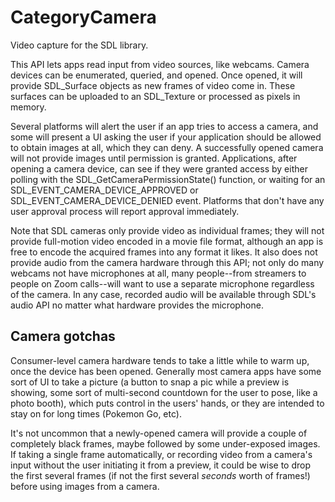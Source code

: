 
# CategoryCamera

Video capture for the SDL library.

This API lets apps read input from video sources, like webcams. Camera
devices can be enumerated, queried, and opened. Once opened, it will
provide SDL_Surface objects as new frames of video come in. These surfaces
can be uploaded to an SDL_Texture or processed as pixels in memory.

Several platforms will alert the user if an app tries to access a camera,
and some will present a UI asking the user if your application should be
allowed to obtain images at all, which they can deny. A successfully opened
camera will not provide images until permission is granted. Applications,
after opening a camera device, can see if they were granted access by
either polling with the SDL_GetCameraPermissionState() function, or waiting
for an SDL_EVENT_CAMERA_DEVICE_APPROVED or SDL_EVENT_CAMERA_DEVICE_DENIED
event. Platforms that don't have any user approval process will report
approval immediately.

Note that SDL cameras only provide video as individual frames; they will
not provide full-motion video encoded in a movie file format, although an
app is free to encode the acquired frames into any format it likes. It also
does not provide audio from the camera hardware through this API; not only
do many webcams not have microphones at all, many people--from streamers to
people on Zoom calls--will want to use a separate microphone regardless of
the camera. In any case, recorded audio will be available through SDL's
audio API no matter what hardware provides the microphone.

## Camera gotchas

Consumer-level camera hardware tends to take a little while to warm up,
once the device has been opened. Generally most camera apps have some sort
of UI to take a picture (a button to snap a pic while a preview is showing,
some sort of multi-second countdown for the user to pose, like a photo
booth), which puts control in the users' hands, or they are intended to
stay on for long times (Pokemon Go, etc).

It's not uncommon that a newly-opened camera will provide a couple of
completely black frames, maybe followed by some under-exposed images. If
taking a single frame automatically, or recording video from a camera's
input without the user initiating it from a preview, it could be wise to
drop the first several frames (if not the first several _seconds_ worth of
frames!) before using images from a camera.
